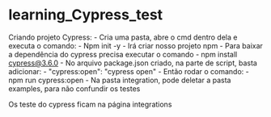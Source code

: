 # learning_Cypress_test

Criando projeto Cypress:
	- Cria uma pasta, abre o cmd dentro dela e executa o comando:
	- Npm init -y
	- Irá criar nosso projeto npm
	- Para baixar a dependência do cypress precisa executar o comando
	- npm install cypress@3.6.0
	- No arquivo package.json criado, na parte de script, basta adicionar:
	- "cypress:open": "cypress open"
	- Então rodar o comando:
	- npm run cypress:open
	- Na pasta integration, pode deletar a pasta examples, para não confundir os testes

Os teste do cypress ficam na página integrations